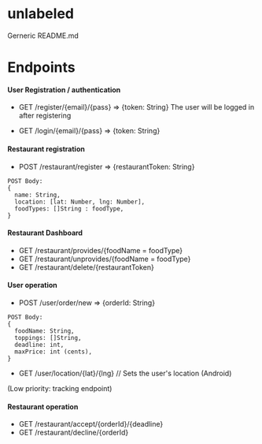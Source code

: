 # unlabeled

Gerneric README.md



# Endpoints

#### User Registration / authentication
* GET /register/{email}/{pass} => {token: String}
The user will be logged in after registering

* GET /login/{email}/{pass} => {token: String}

#### Restaurant registration
* POST /restaurant/register => {restaurantToken: String}
```
POST Body: 
{
  name: String,
  location: [lat: Number, lng: Number],
  foodTypes: []String : foodType,
}
```

#### Restaurant Dashboard

* GET /restaurant/provides/{foodName = foodType}
* GET /restaurant/unprovides/{foodName = foodType}
* GET /restaurant/delete/{restaurantToken}


#### User operation
* POST /user/order/new => {orderId: String}

```
POST Body: 
{
  foodName: String,
  toppings: []String,
  deadline: int,
  maxPrice: int (cents),
}
```


* GET /user/location/{lat}/{lng} // Sets the user's location (Android)

(Low priority: tracking endpoint)


#### Restaurant operation
* GET /restaurant/accept/{orderId}/{deadline}
* GET /restaurant/decline/{orderId}



  
